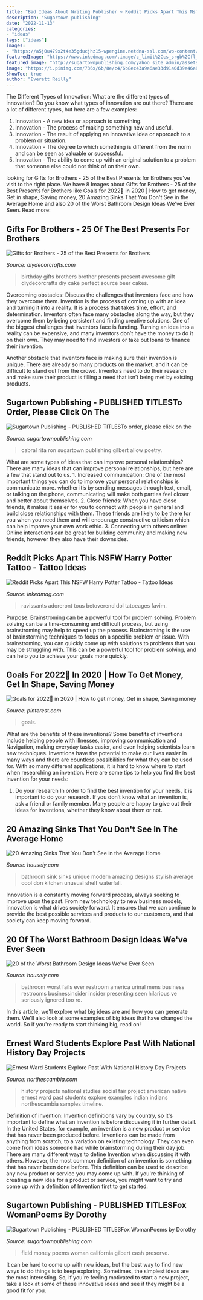 ```yaml
---
title: "Bad Ideas About Writing Publisher ~ Reddit Picks Apart This Nsfw Harry Potter Tattoo"
description: "Sugartown publishing"
date: "2022-11-13"
categories:
- "ideas"
tags: ["ideas"]
images:
- "https://a5j0u479x2t4e35gducjhz15-wpengine.netdna-ssl.com/wp-content/uploads/2015/04/s-shape-unique-bathroom-sink-designs.jpg"
featuredImage: "https://www.inkedmag.com/.image/c_limit%2Ccs_srgb%2Cfl_progressive%2Cq_auto:good%2Cw_700/MTYxNjAxNTg5MzQ0MjE2NzAx/large.jpg"
featured_image: "http://sugartownpublishing.com/yahoo_site_admin/assets/images/1b_Author_photo_Ron_Cabral.63113149_std.jpg"
image: "https://i.pinimg.com/736x/6b/8e/c4/6b8ec43a9a6ae33d91a0d39e46a8bef6.jpg"
ShowToc: true
author: "Everett Reilly"
---
```



The Different Types of Innovation: What are the different types of innovation?
Do you know what types of innovation are out there? There are a lot of different types, but here are a few examples: 
1. Innovation - A new idea or approach to something. 
2. Innovation - The process of making something new and useful. 
3. Innovation - The result of applying an innovative idea or approach to a problem or situation. 
4. Innovation - The degree to which something is different from the norm and can be seen as valuable or successful. 
5. Innovation - The ability to come up with an original solution to a problem that someone else could not think of on their own.

	

		
looking for Gifts for Brothers - 25 of the Best Presents for Brothers you've visit to the right place. We have 8 Images about Gifts for Brothers - 25 of the Best Presents for Brothers like Goals for 2022🥰 in 2020 | How to get money, Get in shape, Saving money, 20 Amazing Sinks That You Don&#039;t See in the Average Home and also 20 of the Worst Bathroom Design Ideas We&#039;ve Ever Seen. Read more:
		
    
## Gifts For Brothers - 25 Of The Best Presents For Brothers

<img loading=lazy src="https://diydecorcrafts.com/wp-content/uploads/2019/05/25_AWESOME_GIFTS_FOR_BROTHERS_-_Find_the_Best_Presents_for_Brothers-3.jpg" onerror="this.onerror=null;this.src='https://tse4.mm.bing.net/th?id=OIP.7Y2AoJLQSeeiybVUxuZ9mAHaNU&amp;pid=15.1';" alt="Gifts for Brothers - 25 of the Best Presents for Brothers">

_Source: diydecorcrafts.com_

>birthday gifts brothers brother presents present awesome gift diydecorcrafts diy cake perfect source beer cakes. 

	

Overcoming obstacles: Discuss the challenges that inventors face and how they overcome them.
Invention is the process of coming up with an idea and turning it into a reality. It is a process that takes time, effort, and determination. Inventors often face many obstacles along the way, but they overcome them by being persistent and finding creative solutions.
One of the biggest challenges that inventors face is funding. Turning an idea into a reality can be expensive, and many inventors don’t have the money to do it on their own. They may need to find investors or take out loans to finance their invention.

Another obstacle that inventors face is making sure their invention is unique. There are already so many products on the market, and it can be difficult to stand out from the crowd. Inventors need to do their research and make sure their product is filling a need that isn’t being met by existing products.

    
## Sugartown Publishing - PUBLISHED TITLESTo Order, Please Click On The

<img loading=lazy src="http://sugartownpublishing.com/yahoo_site_admin/assets/images/1b_Author_photo_Ron_Cabral.63113149_std.jpg" onerror="this.onerror=null;this.src='https://tse3.mm.bing.net/th?id=OIP.KPuxpa3iDx0h8TYj5KzAhQAAAA&amp;pid=15.1';" alt="Sugartown Publishing - PUBLISHED TITLESTo order, please click on the">

_Source: sugartownpublishing.com_

>cabral rita ron sugartown publishing gilbert allow poetry. 

	

What are some types of ideas that can improve personal relationships?
There are many ideas that can improve personal relationships, but here are a few that stand out to us. 1. Increased communication: One of the most important things you can do to improve your personal relationships is communicate more. whether it’s by sending messages through text, email, or talking on the phone, communicating will make both parties feel closer and better about themselves. 2. Close friends: When you have close friends, it makes it easier for you to connect with people in general and build close relationships with them. These friends are likely to be there for you when you need them and will encourage constructive criticism which can help improve your own work ethic. 3. Connecting with others online: Online interactions can be great for building community and making new friends, however they also have their downsides.

    
## Reddit Picks Apart This NSFW Harry Potter Tattoo - Tattoo Ideas

<img loading=lazy src="https://www.inkedmag.com/.image/c_limit%2Ccs_srgb%2Cfl_progressive%2Cq_auto:good%2Cw_700/MTYxNjAxNTg5MzQ0MjE2NzAx/large.jpg" onerror="this.onerror=null;this.src='https://tse3.mm.bing.net/th?id=OIP.VOI30LyIt0og97n_MS92dAHaHc&amp;pid=15.1';" alt="Reddit Picks Apart This NSFW Harry Potter Tattoo - Tattoo Ideas">

_Source: inkedmag.com_

>ravissants adoreront tous betoverend dol tatoeages favim. 

	

Purpose: Brainstroming can be a powerful tool for problem solving.
Problem solving can be a time-consuming and difficult process, but using brainstroming may help to speed up the process. Brainstroming is the use of brainstorming techniques to focus on a specific problem or issue. With brainstroming, you can quickly come up with solutions to problems that you may be struggling with. This can be a powerful tool for problem solving, and can help you to achieve your goals more quickly.

    
## Goals For 2022🥰 In 2020 | How To Get Money, Get In Shape, Saving Money

<img loading=lazy src="https://i.pinimg.com/736x/6b/8e/c4/6b8ec43a9a6ae33d91a0d39e46a8bef6.jpg" onerror="this.onerror=null;this.src='https://tse4.mm.bing.net/th?id=OIP.eUZ334-PfV9nbFI0a2YP4wHaNL&amp;pid=15.1';" alt="Goals for 2022🥰 in 2020 | How to get money, Get in shape, Saving money">

_Source: pinterest.com_

>goals. 

	

What are the benefits of these inventions?
Some benefits of inventions include helping people with illnesses, improving communication and Navigation, making everyday tasks easier, and even helping scientists learn new techniques. Inventions have the potential to make our lives easier in many ways and there are countless possibilities for what they can be used for. With so many different applications, it is hard to know where to start when researching an invention. Here are some tips to help you find the best invention for your needs:
1) Do your research
In order to find the best invention for your needs, it is important to do your research. If you don’t know what an invention is, ask a friend or family member. Many people are happy to give out their ideas for inventions, whether they know about them or not.

    
## 20 Amazing Sinks That You Don&#039;t See In The Average Home

<img loading=lazy src="https://a5j0u479x2t4e35gducjhz15-wpengine.netdna-ssl.com/wp-content/uploads/2015/04/s-shape-unique-bathroom-sink-designs.jpg" onerror="this.onerror=null;this.src='https://tse2.mm.bing.net/th?id=OIP.fbmMRIza_PWUvfkxEGoOfwHaFL&amp;pid=15.1';" alt="20 Amazing Sinks That You Don&#039;t See in the Average Home">

_Source: housely.com_

>bathroom sink sinks unique modern amazing designs stylish average cool don kitchen unusual shelf waterfall. 

	

Innovation is a constantly moving forward process, always seeking to improve upon the past. From new technology to new business models, innovation is what drives society forward. It ensures that we can continue to provide the best possible services and products to our customers, and that society can keep moving forward.

    
## 20 Of The Worst Bathroom Design Ideas We&#039;ve Ever Seen

<img loading=lazy src="https://a5j0u479x2t4e35gducjhz15-wpengine.netdna-ssl.com/wp-content/uploads/2015/06/image-5.jpg" onerror="this.onerror=null;this.src='https://tse4.mm.bing.net/th?id=OIP.P4UWqN3PD9-2JvnpCaA4WwHaFj&amp;pid=15.1';" alt="20 of the Worst Bathroom Design Ideas We&#039;ve Ever Seen">

_Source: housely.com_

>bathroom worst fails ever restroom america urinal mens business restrooms businessinsider insider presenting seen hilarious ve seriously ignored too ro. 

	

In this article, we'll explore what big ideas are and how you can generate them. We'll also look at some examples of big ideas that have changed the world. So if you're ready to start thinking big, read on!

    
## Ernest Ward Students Explore Past With National History Day Projects

<img loading=lazy src="http://www.northescambia.com/wp-content/uploads/2012/01/EWMS-History-Day-Projects-028.jpg" onerror="this.onerror=null;this.src='https://tse2.mm.bing.net/th?id=OIP.75cSo9N7LlWXuasT1r9xRgHaFt&amp;pid=15.1';" alt="Ernest Ward Students Explore Past With National History Day Projects">

_Source: northescambia.com_

>history projects national studies social fair project american native ernest ward past students explore examples indian indians northescambia samples timeline. 

	

Definition of invention:
Invention definitions vary by country, so it's important to define what an invention is before discussing it in further detail. In the United States, for example, an invention is a new product or service that has never been produced before. Inventions can be made from anything from scratch, to a variation on existing technology. They can even come from ideas someone had while brainstorming during their day job.
There are many different ways to define Invention when discussing it with others. However, the most common definition of an invention is something that has never been done before. This definition can be used to describe any new product or service you may come up with. If you're thinking of creating a new idea for a product or service, you might want to try and come up with a definition of Invention first to get started.

    
## Sugartown Publishing - PUBLISHED TITLESFox WomanPoems By Dorothy

<img loading=lazy src="http://sugartownpublishing.com/yahoo_site_admin/assets/images/Voices_from_the_Field_at_350_dpi.80123431_std.jpg" onerror="this.onerror=null;this.src='https://tse1.mm.bing.net/th?id=OIP.fjDD9v3ye_t8jggkGVyhbgHaLH&amp;pid=15.1';" alt="Sugartown Publishing - PUBLISHED TITLESFox WomanPoems by Dorothy">

_Source: sugartownpublishing.com_

>field money poems woman california gilbert cash preserve. 

	

It can be hard to come up with new ideas, but the best way to find new ways to do things is to keep exploring. Sometimes, the simplest ideas are the most interesting. So, if you're feeling motivated to start a new project, take a look at some of these innovative ideas and see if they might be a good fit for you.

